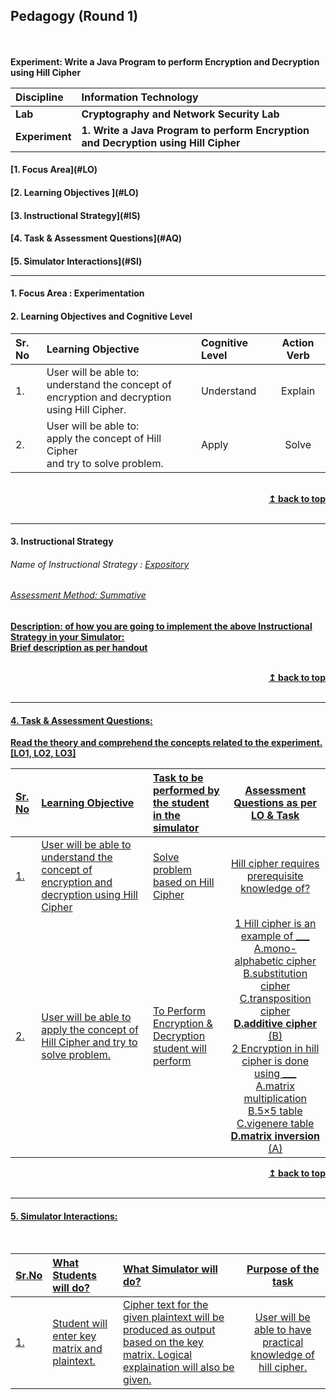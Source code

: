 ## Pedagogy (Round 1)
<p>
<br>
<br>
<b>Experiment: Write a Java Program to perform Encryption and Decryption using Hill Cipher <a name="top"></a> <br>
</p>

<b>Discipline | <b>Information Technology
:--|:--|
<b> Lab | <b> Cryptography and Network Security Lab
<b> Experiment|     <b> 1. Write a Java Program to perform Encryption and Decryption using Hill Cipher


<h4> [1. Focus Area](#LO)
<h4> [2. Learning Objectives ](#LO)
<h4> [3. Instructional Strategy](#IS)
<h4> [4. Task & Assessment Questions](#AQ)
<h4> [5. Simulator Interactions](#SI)
<hr>

<a name="LO"></a>
#### 1. Focus Area : Experimentation

#### 2. Learning Objectives and Cognitive Level


Sr. No |	Learning Objective	| Cognitive Level | Action Verb
:--|:--|:--|:-:
1.| User will be able to: <br>understand the concept of encryption and decryption <br>using Hill Cipher.| Understand | Explain
2.| User will be able to: <br>apply the concept of Hill Cipher <br> and try to solve problem. | Apply | Solve
<br/>
<div align="right">
    <b><a href="#top">↥ back to top</a></b>
</div>
<br/>
<hr>

<a name="IS"></a>
#### 3. Instructional Strategy
###### Name of Instructional Strategy  :    <u> Expository
###### Assessment Method: Summative

<u> <b>Description: </b> of how you are going to implement the above Instructional Strategy in your Simulator: </u>
<br>
 Brief description as per handout

<br/>
<div align="right">
    <b><a href="#top">↥ back to top</a></b>
</div>
<br/>
<hr>

<a name="AQ"></a>
#### 4. Task & Assessment Questions:

Read the theory and comprehend the concepts related to the experiment. [LO1, LO2, LO3]
<br>

Sr. No |	Learning Objective	| Task to be performed by <br> the student  in the simulator | Assessment Questions as per LO & Task
:--|:--|:--|:-:
1.| User will be able to understand the concept of encryption and decryption using Hill Cipher| Solve problem based on Hill Cipher|Hill cipher requires prerequisite knowledge of?
2.| User will be able to apply the concept of Hill Cipher and try to solve problem. | To Perform Encryption & Decryption <br> student will perform | 1 Hill cipher is an example of ___<br>A.mono-alphabetic cipher <br> B.substitution cipher <br> C.transposition cipher <br> <b> D.additive cipher </b> <br> (B) <br> 2 Encryption in hill cipher is done using ___<br> A.matrix multiplication <br> B.5×5 table <br> C.vigenere table <br> <b> D.matrix inversion </b> <br> (A)

<div align="right">
    <b><a href="#top">↥ back to top</a></b>
</div>
<br/>
<hr>

<a name="SI"></a>

#### 5. Simulator Interactions:
<br>

Sr.No | What Students will do? |	What Simulator will do?	| Purpose of the task
:--|:--|:--|:--:
1.| Student will enter key matrix and plaintext. |Cipher text for the given plaintext will be produced as output based on the key matrix. Logical explaination will also be given.| User will be able to have practical knowledge of hill cipher.

